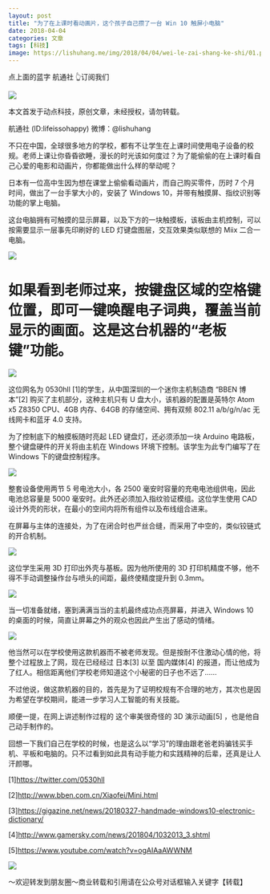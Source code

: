 ```yaml
---
layout: post
title: "为了在上课时看动画片，这个孩子自己攒了一台 Win 10 触屏小电脑"
date: 2018-04-04
categories: 文章
tags: [科技]
image: https://lishuhang.me/img/2018/04/04/wei-le-zai-shang-ke-shi/01.png
---
```


点上面的蓝字 航通社 👆订阅我们

![](https://mmbiz.qpic.cn/mmbiz_png/AdRKyBVLoHK3fiarxgKm74mExTXJrqhaW8fT8pEyxOiaoccFRL2tvQEWDnC9mBC0NrT28ib7DjpFfIT9qibnE03HmA/640?wx_fmt=png)

本文首发于动点科技，原创文章，未经授权，请勿转载。

航通社 (ID:lifeissohappy) 微博：@lishuhang

不只在中国，全球很多地方的学校，都有不让学生在上课时间使用电子设备的校规。老师上课让你昏昏欲睡，漫长的时光该如何度过？为了能偷偷的在上课时看自己心爱的电影和动画片，你都能做出什么样的举动呢？

日本有一位高中生因为想在课堂上偷偷看动画片，而自己购买零件，历时 7 个月时间，做出了一台手掌大小的，安装了 Windows 10，并带有触摸屏、指纹识别等功能的掌上电脑。

这台电脑拥有可触摸的显示屏幕，以及下方的一块触摸板，该板由主机控制，可以按需要显示一层事先印刷好的 LED 灯键盘图层，交互效果类似联想的 Miix 二合一电脑。

![](https://lishuhang.me/img/2018/04/04/wei-le-zai-shang-ke-shi/01.png)

# 如果看到老师过来，按键盘区域的空格键位置，即可一键唤醒电子词典，覆盖当前显示的画面。这是这台机器的“老板键”功能。

![](https://lishuhang.me/img/2018/04/04/wei-le-zai-shang-ke-shi/02.png)

这位网名为 0530hll [1]的学生，从中国深圳的一个迷你主机制造商 “BBEN 博本”[2] 购买了主机部分，这种主机只有 U 盘大小，该机器的配置是英特尔 Atom x5 Z8350 CPU、4GB 内存、64GB 的存储空间、拥有双频 802.11 a/b/g/n/ac 无线网卡和蓝牙 4.0 支持。

为了控制底下的触摸板随时亮起 LED 键盘灯，还必须添加一块 Arduino 电路板，整个键盘硬件的开关将由主机在 Windows 环境下控制。该学生为此专门编写了在 Windows 下的键盘控制程序。

![](https://lishuhang.me/img/2018/04/04/wei-le-zai-shang-ke-shi/03.jpg)

整套设备使用两节 5 号电池大小，各 2500 毫安时容量的充电电池组供电，因此电池总容量是 5000 毫安时。此外还必须加入指纹验证模组。这位学生使用 CAD 设计外壳的形状，在最小的空间内将所有组件以及布线组合进来。

在屏幕与主体的连接处，为了在闭合时也严丝合缝，而采用了中空的，类似铰链式的开合机制。

![](https://lishuhang.me/img/2018/04/04/wei-le-zai-shang-ke-shi/04.png)

这位学生采用 3D 打印出外壳与基板。因为他所使用的 3D 打印机精度不够，他不得不手动调整操作台与喷头的间距，最终使精度提升到 0.3mm。

![](https://lishuhang.me/img/2018/04/04/wei-le-zai-shang-ke-shi/05.png)

当一切准备就绪，塞到满满当当的主机最终成功点亮屏幕，并进入 Windows 10 的桌面的时候，简直让屏幕之外的观众也因此产生出了感动的情绪。

![](https://lishuhang.me/img/2018/04/04/wei-le-zai-shang-ke-shi/06.png)

他当然可以在学校使用这款机器而不被老师发现。但是按耐不住激动心情的他，将整个过程放上了网，现在已经经过 日本[3] 以至 国内媒体[4] 的报道，而让他成为了红人。相信距离他们学校老师知道这个小秘密的日子也不远了……

不过他说，做这款机器的目的，首先是为了证明校规有不合理的地方，其次也是因为希望在学校期间，能进一步学习人工智能的有关技能。

顺便一提，在网上讲述制作过程的 这个审美很奇怪的 3D 演示动画[5] ，也是他自己动手制作的。

回想一下我们自己在学校的时候，也是这么以“学习”的理由跟老爸老妈骗钱买手机、平板和电脑的。只不过看到如此具有动手能力和实践精神的后辈，还真是让人汗颜哪。

[1]https://twitter.com/0530hll

[2]http://www.bben.com.cn/Xiaofei/Mini.html

[3]https://gigazine.net/news/20180327-handmade-windows10-electronic-dictionary/

[4]http://www.gamersky.com/news/201804/1032013_3.shtml

[5]https://www.youtube.com/watch?v=ogAIAaAWWNM

![](https://lishuhang.me/img/2018/04/04/wei-le-zai-shang-ke-shi/07.png)

～欢迎转发到朋友圈～商业转载和引用请在公众号对话框输入关键字【转载】